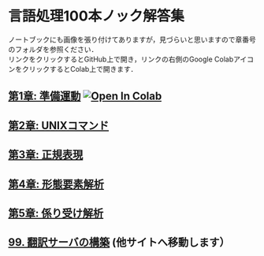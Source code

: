 # 言語処理100本ノック解答集
ノートブックにも画像を張り付けてありますが，見づらいと思いますので章番号のフォルダを参照ください．<br>
リンクをクリックするとGitHub上で開き，リンクの右側のGoogle ColabアイコンをクリックするとColab上で開きます．
## [第1章: 準備運動](https://github.com/Ryutaro-A/nlp-nock100-answer/blob/main/01/nlp_nock01.ipynb "01")  [![Open In Colab](https://colab.research.google.com/assets/colab-badge.svg)](https://colab.research.google.com/drive/1VZMfjUikDpQtpApnFWGFj40hVDeUKjXZ#scrollTo=J7_MA_p6TwEj)
## [第2章: UNIXコマンド](https://github.com/Ryutaro-A/nlp-nock100-answer/blob/main/02/nlp_nock02.ipynb "02")
## [第3章: 正規表現](https://github.com/Ryutaro-A/nlp-nock100-answer/blob/main/03/nlp_nock03.ipynb "03")
## [第4章: 形態要素解析](https://github.com/Ryutaro-A/nlp-nock100-answer/blob/main/04/nlp_nock04.ipynb "04")
## [第5章: 係り受け解析](https://github.com/Ryutaro-A/nlp-nock100-answer/blob/main/05/nlp_nock05.ipynb "05")

## [99. 翻訳サーバの構築](https://share.streamlit.io/ryutaro-a/translate-demo/main/main.py) (他サイトへ移動します）
